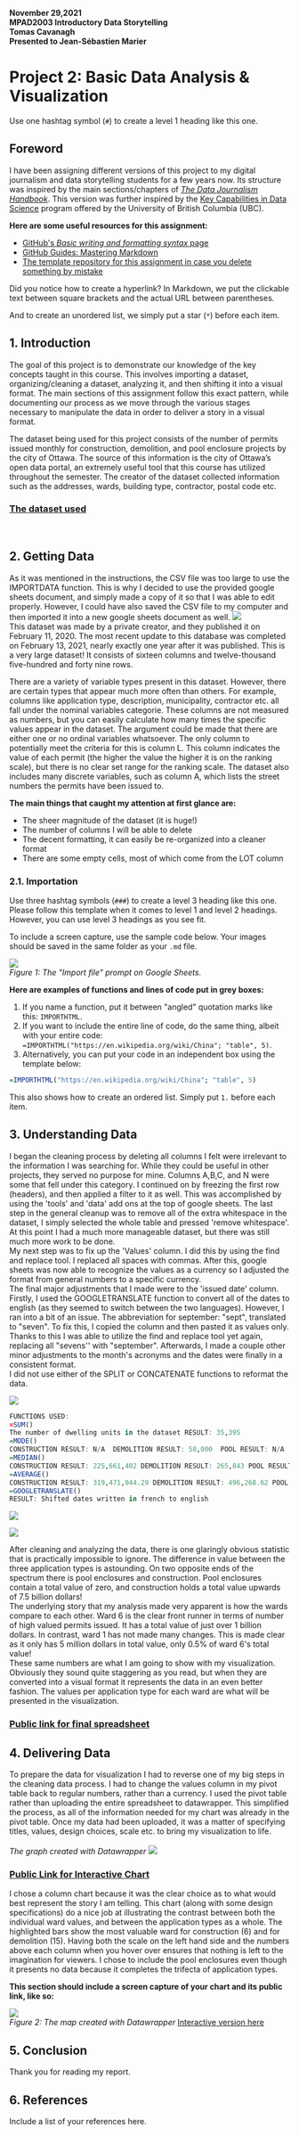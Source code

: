 **November 29,2021**<br>
**MPAD2003 Introductory Data Storytelling**<br>
**Tomas Cavanagh**<br>
**Presented to Jean-Sébastien Marier**<br>

# Project 2: Basic Data Analysis & Visualization

Use one hashtag symbol (`#`) to create a level 1 heading like this one.

## Foreword

I have been assigning different versions of this project to my digital journalism and data storytelling students for a few years now. Its structure was inspired by the main sections/chapters of [*The Data Journalism Handbook*](https://datajournalism.com/read/handbook/one/). This version was further inspired by the [Key Capabilities in Data Science](https://extendedlearning.ubc.ca/programs/key-capabilities-data-science) program offered by the University of British Columbia (UBC).

**Here are some useful resources for this assignment:**

* [GitHub's *Basic writing and formatting syntax* page](https://docs.github.com/en/github/writing-on-github/getting-started-with-writing-and-formatting-on-github/basic-writing-and-formatting-syntax)
* [GitHub Guides: Mastering Markdown](https://guides.github.com/features/mastering-markdown/)
* [The template repository for this assignment in case you delete something by mistake](https://github.com/jsmarier/Template-for-the-Basic-Data-Analysis-Visualization-Project)

Did you notice how to create a hyperlink? In Markdown, we put the clickable text between square brackets and the actual URL between parentheses.

And to create an unordered list, we simply put a star (`*`) before each item.

## 1. Introduction

The goal of this project is to demonstrate our knowledge of the key concepts taught in this course. This involves importing a dataset, organizing/cleaning a dataset, analyzing it, and then shifting it into a visual format. The main sections of this assignment follow this exact pattern, while documenting our process as we move through the various stages necessary to manipulate the data in order to deliver a story in a visual format.
 
The dataset being used for this project consists of the number of permits issued monthly for construction, demolition, and pool enclosure projects by the city of Ottawa. The source of this information is the city of Ottawa’s open data portal, an extremely useful tool that this course has utilized throughout the semester. The creator of the dataset collected information such as the addresses, wards, building type, contractor, postal code etc. 

### [The dataset used](https://docs.google.com/spreadsheets/d/1buEjY8FHbiGG7ASw9OTzUaKIsNsW6RLX--uKS8zwzNo/edit?usp=sharing)
<br>

## 2. Getting Data

As it was mentioned in the instructions, the CSV file was too large to use the IMPORTDATA function. This is why I decided to use the provided google sheets document, and simply made a copy of it so that I was able to edit properly. However, I could have also saved the CSV file to my computer and then imported it into a new google sheets document as well. 
![](InitialDataset.png)
<br>
This dataset was made by a private creator, and they published it on February 11, 2020. The most recent update to this database was completed on February 13, 2021, nearly exactly one year after it was published. This is a very large dataset! It consists of sixteen columns and twelve-thousand five-hundred and forty nine rows.  

There are a variety of variable types present in this dataset. However, there are certain types that appear much more often than others. For example, columns like application type, description, municipality, contractor etc. all fall under the nominal variables categorie. These columns are not measured as numbers, but you can easily calculate how many times the specific values appear in the dataset. The argument could be made that there are either one or no ordinal variables whatsoever. The only column to potentially meet the criteria for this is column L. This column indicates the value of each permit (the higher the value the higher it is on the ranking scale), but there is no clear set range for the ranking scale. The dataset also includes many discrete variables, such as column A, which lists the street numbers the permits have been issued to. 

**The main things that caught my attention at first glance are:**
- The sheer magnitude of the dataset (it is huge!)
- The number of columns I will be able to delete
- The decent formatting, it can easily be re-organized into a cleaner format
- There are some empty cells, most of which come from the LOT column


### 2.1. Importation

Use three hashtag symbols (`###`) to create a level 3 heading like this one. Please follow this template when it comes to level 1 and level 2 headings. However, you can use level 3 headings as you see fit.

To include a screen capture, use the sample code below. Your images should be saved in the same folder as your `.md` file.

![](import-screen-capture.png)<br>
*Figure 1: The "Import file" prompt on Google Sheets.*

**Here are examples of functions and lines of code put in grey boxes:**

1. If you name a function, put it between "angled" quotation marks like this: `IMPORTHTML`.
1. If you want to include the entire line of code, do the same thing, albeit with your entire code: `=IMPORTHTML("https://en.wikipedia.org/wiki/China"; "table", 5)`.
1. Alternatively, you can put your code in an independent box using the template below:

``` r
=IMPORTHTML("https://en.wikipedia.org/wiki/China"; "table", 5)
```
This also shows how to create an ordered list. Simply put `1.` before each item.

## 3. Understanding Data
 I began the cleaning process by deleting all columns I felt were irrelevant to the information I was searching for. While they could be useful in other projects, they served no purpose for mine. Columns A,B,C, and N were some that fell under this category. I continued on by freezing the first row (headers), and then applied a filter to it as well. This was accomplished by using the 'tools' and 'data' add ons at the top of google sheets. The last step in the general cleanup was to remove all of the extra whitespace in the dataset, I simply selected the whole table and pressed 'remove whitespace'. At this point I had a much more manageable dataset, but there was still much more work to be done. <br>
My next step was to fix up the 'Values' column. I did this by using the find and replace tool. I replaced all spaces with commas. After this, google sheets was now able to recognize the values as a currency so I adjusted the format from general numbers to a specific currency. <br>
The final major adjustments that I made were to the 'issued date' column. Firstly, I used the GOOGLETRANSLATE function to convert all of the dates to english (as they seemed to switch between the two languages). However, I ran into a bit of an issue. The abbreviation for september: "sept", translated to "seven". To fix this, I copied the column and then pasted it as values only. Thanks to this I was able to utilize the find and replace tool yet again, replacing all "sevens'' with "september". Afterwards, I made a couple other minor adjustments to the month's acronyms and the dates were finally in a consistent format.<br>
I did not use either of the SPLIT or CONCATENATE functions to reformat the data. 


![](CleanDataset.png)<br>

```r
FUNCTIONS USED:
=SUM() 
The number of dwelling units in the dataset RESULT: 35,395 
=MODE() 
CONSTRUCTION RESULT: N/A  DEMOLITION RESULT: 58,000  POOL RESULT: N/A
=MEDIAN() 
CONSTRUCTION RESULT: 225,661,402 DEMOLITION RESULT: 265,843 POOL RESULT: 0.00 
=AVERAGE() 
CONSTRUCTION RESULT: 319,471,044.29 DEMOLITION RESULT: 496,268.62 POOL RESULT: 0.00 
=GOOGLETRANSLATE() 
RESULT: Shifted dates written in french to english
```

![](PivotTable.png)<br>

![](chart.png)

After cleaning and analyzing the data, there is one glaringly obvious statistic that is practically impossible to ignore. The difference in value between the three application types is astounding. On two opposite ends of the spectrum there is pool enclosures and construction. Pool enclosures contain a total value of zero, and construction holds a total value upwards of 7.5 billion dollars! <br>
The underlying story that my analysis made very apparent is how the wards compare to each other. Ward 6 is the clear front runner in terms of number of high valued permits issued. It has a total value of just over 1 billion dollars. In contrast, ward 1 has not made many changes. This is made clear as it only has 5 million dollars in total value, only  0.5% of ward 6's total value! <br>
These same numbers are what I am going to show with my visualization. Obviously they sound quite staggering as you read, but when they are converted into a visual format it represents the data in an even better fashion. The values per application type for each ward are what will be presented in the visualization.

### [Public link for final spreadsheet](https://docs.google.com/spreadsheets/d/1buEjY8FHbiGG7ASw9OTzUaKIsNsW6RLX--uKS8zwzNo/edit?usp=sharing)

## 4. Delivering Data
To prepare the data for visualization I had to reverse one of my big steps in the cleaning data process. I had to change the values column in my pivot table back to regular numbers, rather than a currency. I used the pivot table rather than uploading the entire spreadsheet to datawrapper. This simplified the process, as all of the information needed for my chart was already in the pivot table. 
Once my data had been uploaded, it was a matter of specifying titles, values, design choices, scale etc. to bring my visualization to life.
 <br><br>
*The graph created with Datawrapper*
![](DataWrapper.png)
### [Public Link for Interactive Chart](https://datawrapper.dwcdn.net/CjNaw/1/)

 I chose a column chart because it was the clear choice as to what would best represent the story I am telling. This chart (along with some design specifications) do a nice job at illustrating the contrast between both the individual ward values, and between the application types as a whole. The highlighted bars show the most valuable ward for construction (6) and for demolition (15). Having both the scale on the left hand side and the numbers above each column when you hover over ensures that nothing is left to the imagination for viewers. I chose to include the pool enclosures even though it presents no data because it completes the trifecta of application types.

**This section should include a screen capture of your chart and its public link, like so:**

![](map-screen-capture.png)<br>
*Figure 2: The map created with Datawrapper*
[Interactive version here](https://datawrapper.dwcdn.net/o7Wwp/2/)

## 5. Conclusion

Thank you for reading my report.

## 6. References

Include a list of your references here.
